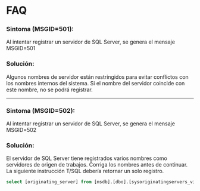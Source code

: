# FAQ

### Sintoma (MSGID=501):
Al intentar registrar un servidor de SQL Server, se genera el mensaje MSGID=501

### Solución:
Algunos nombres de servidor están restringidos para evitar conflictos con los nombres internos del sistema. Si el nombre del servidor coincide con este nombre, no se podrá registrar. 

------------------

### Sintoma (MSGID=502):
Al intentar registrar un servidor de SQL Server, se genera el mensaje MSGID=502

### Solución:
El servidor de SQL Server tiene registrados varios nombres como servidores de origen de trabajos. Corriga los nombres antes de continuar. La siguiente instrucción T/SQL debería retornar un solo registro. 

```sql
select [originating_server] from [msdb].[dbo].[sysoriginatingservers_view]
```
